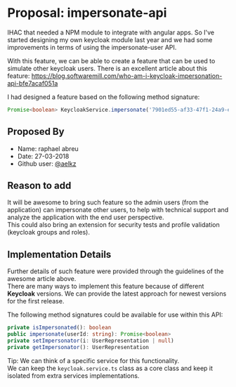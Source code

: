 # Proposal: impersonate-api

IHAC that needed a NPM module to integrate with angular apps. So I've started designing my own keycloak module last year and we had some improvements in terms of using the impersonate-user API.

With this feature, we can be able to create a feature that can be used to simulate other keycloak users.
There is an excellent article about this feature: https://blog.softwaremill.com/who-am-i-keycloak-impersonation-api-bfe7acaf051a

I had designed a feature based on the following method signature:

```typescript
Promise<boolean> KeycloakService.impersonate('7901ed55-af33-47f1-24a9-e197ra667afc')
```

## Proposed By

* Name: raphael abreu
* Date: 27-03-2018
* Github user: [@aelkz](https://github.com/aelkz)

## Reason to add

It will be awesome to bring such feature so the admin users (from the application) can impersonate other users, to help with technical support and analyze the application with the end user perspective.<br>This could also bring an extension for security tests and profile validation (keycloak groups and roles). 

## Implementation Details

Further details of such feature were provided through the guidelines of the awesome article above.<br>There are many ways to implement this feature because of different <b>Keycloak</b> versions.
We can provide the latest approach for newest versions for the first release.

The following method signatures could be available for use within this API:

```typescript
private isImpersonated(): boolean
public impersonate(userId: string): Promise<boolean>
private setImpersonator(i: UserRepresentation | null)
private getImpersonator(): UserRepresentation
```
Tip: We can think of a specific service for this functionality.<br>We can keep the ```keycloak.service.ts``` class as a core class and keep it isolated from extra services implementations.